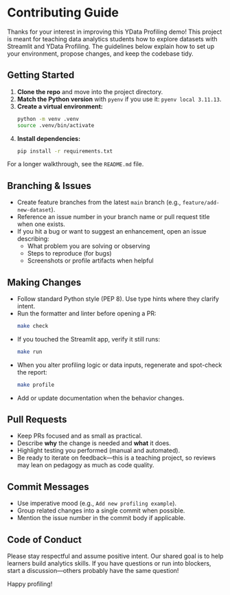 # Contributing Guide

Thanks for your interest in improving this YData Profiling demo! This project is meant for teaching data analytics students how to explore datasets with Streamlit and YData Profiling. The guidelines below explain how to set up your environment, propose changes, and keep the codebase tidy.

## Getting Started

1. **Clone the repo** and move into the project directory.
2. **Match the Python version** with `pyenv` if you use it: `pyenv local 3.11.13`.
3. **Create a virtual environment:**
   ```bash
   python -m venv .venv
   source .venv/bin/activate
   ```
4. **Install dependencies:**
   ```bash
   pip install -r requirements.txt
   ```

For a longer walkthrough, see the `README.md` file.

## Branching & Issues

- Create feature branches from the latest `main` branch (e.g., `feature/add-new-dataset`).
- Reference an issue number in your branch name or pull request title when one exists.
- If you hit a bug or want to suggest an enhancement, open an issue describing:
  - What problem you are solving or observing
  - Steps to reproduce (for bugs)
  - Screenshots or profile artifacts when helpful

## Making Changes

- Follow standard Python style (PEP 8). Use type hints where they clarify intent.
- Run the formatter and linter before opening a PR:
  ```bash
  make check
  ```
- If you touched the Streamlit app, verify it still runs:
  ```bash
  make run
  ```
- When you alter profiling logic or data inputs, regenerate and spot-check the report:
  ```bash
  make profile
  ```
- Add or update documentation when the behavior changes.

## Pull Requests

- Keep PRs focused and as small as practical.
- Describe **why** the change is needed and **what** it does.
- Highlight testing you performed (manual and automated).
- Be ready to iterate on feedback—this is a teaching project, so reviews may lean on pedagogy as much as code quality.

## Commit Messages

- Use imperative mood (e.g., `Add new profiling example`).
- Group related changes into a single commit when possible.
- Mention the issue number in the commit body if applicable.

## Code of Conduct

Please stay respectful and assume positive intent. Our shared goal is to help learners build analytics skills. If you have questions or run into blockers, start a discussion—others probably have the same question!

Happy profiling!
